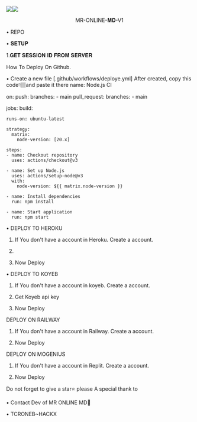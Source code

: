<a><img src='https://imgur.com/tB6NTSu.gif'/></a><a><img src='https://imgur.com/tB6NTSu.gif'/></a>


<p align="center">                                              MR-ONLINE-𝐌𝐃-V1

• REPO


• 𝐒𝐄𝐓𝐔𝐏

1.𝐆𝐄𝐓 𝐒𝐄𝐒𝐒𝐈𝐎𝐍 𝐈𝐃 𝐅𝐑𝐎𝐌 𝐒𝐄𝐑𝐕𝐄𝐑


How To Deploy On Github.


• Create a new file [.github/workflows/deploye.yml] After created, copy this code👇🏽and paste it there
name: Node.js CI

on:
  push:
    branches:
      - main
  pull_request:
    branches:
      - main

jobs:
  build:

    runs-on: ubuntu-latest

    strategy:
      matrix:
        node-version: [20.x]

    steps:
    - name: Checkout repository
      uses: actions/checkout@v3

    - name: Set up Node.js
      uses: actions/setup-node@v3
      with:
        node-version: ${{ matrix.node-version }}

    - name: Install dependencies
      run: npm install

    - name: Start application
      run: npm start

• DEPLOY TO HEROKU

1. If You don't have a account in Heroku. Create a account.  

2.  
3. Now Deploy  

• DEPLOY TO KOYEB

1. If You don't have a account in koyeb. Create a account.  

2. Get Koyeb api key
3. Now Deploy  

DEPLOY ON RAILWAY

1. If You don't have a account in Railway. Create a account.  

2. Now Deploy  

DEPLOY ON MOGENIUS

1. If You don't have a account in Replit. Create a account.  

2. Now Deploy  

Do not forget to give a star⭐️ please
A special thank to


• Contact Dev of MR ONLINE MD🤪  

• TCRONEB~HACKX
